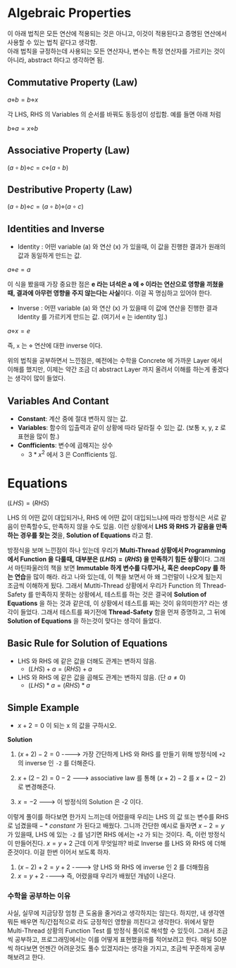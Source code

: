 # Algebraic Properties

이 아래 법칙은 모든 연산에 적용되는 것은 아니고, 이것이 적용된다고 증명된 연산에서 사용할 수 있는 법칙 같다고 생각함.  
아래 법칙을 규정하는데 사용되는 모든 연산자나, 변수는 특정 연산자를 가르키는 것이아니라, abstract 하다고 생각하면 됨.

## Commutative Property (Law)

$a \diamond b = b \diamond x$

각 LHS, RHS 의 Variables 의 순서를 바꿔도 동등성이 성립함. 예를 들면 아래 처럼

$b \diamond a = x \diamond b$

## Associative Property (Law)

$(a \circ b) \diamond c = c \diamond (a \circ b)$

## Destributive Property (Law)

$(a \circ b) \diamond c =  (a \circ b) \diamond (a \circ c)$

## Identities and Inverse

- Identity : 어떤 variable (a) 와 연산 (x) 가 있을때, 이 값을 진행한 결과가 원래의 값과 동일하게 만드는 값.

$a \diamond e = a$

이 식을 봤을때 가장 중요한 점은 **e 라는 녀석은 a 에 $\diamond$ 이라는 연산으로 영향을 끼쳤을때, 결과에 아무런 영향을 주지 않는다는 사실**이다. 이걸 꼭 명심하고 있어야 한다.

- Inverse : 어떤 variable (a) 와 연산 (x) 가 있을때 이 값에 연산을 진행한 결과 Identity 를 가르키게 만드는 값. (여기서 `e` 는 identity 임.)

$a \diamond x = e$

즉, `x` 는 $\diamond$ 연산에 대한 inverse 이다.

위의 법칙을 공부하면서 느낀점은, 예전에는 수학을 Concrete 에 가까운 Layer 에서 이해를 했지만, 이제는 약간 조금 더 abstract Layer 까지 올려서 이해를 하는게 좋겠다는 생각이 많이 들었다.

## Variables And Contant

- **Constant**: 계산 중에 절대 변하지 않는 값.
- **Variables**: 함수의 입출력과 같이 상황에 따라 달라질 수 있는 값. (보통 x, y, z 로 표현을 많이 함.)
- **Confficients**: 변수에 곱해지는 상수
    - $3*x^2$ 에서 3 은 Confficients 임.

# Equations

$(LHS)=(RHS)$

LHS 의 어떤 값이 대입되거나, RHS 에 어떤 값이 대입되느냐에 따라 방정식은 서로 같음이 만족할수도, 만족하지 않을 수도 있음. 
이런 상황에서 **LHS 와 RHS 가 같음을 만족하는 경우를 찾는 것**을, **Solution of Equations** 라고 함.

방정식을 보며 느낀점이 하나 있는데 우리가 **Multi-Thread 상황에서 Programming 에서 Function 을 다룰때, 대부분은 $(LHS)=(RHS)$ 을 만족하기 힘든 상황**이다. 
그래서 마틴파울러의 책을 보면 **Immutable 하게 변수를 다루거나, 혹은 deepCopy 를 하는 연습**을 많이 해라. 라고 나와 있는데, 이 책을 보면서 아 왜 그런말이 나오게 됬는지 조금씩 이해하게 됬다. 
그래서 Mutlti-Thread 상황에서 우리가 Function 의 Thread-Safety 를 만족하지 못하는 상황에서, 테스트를 하는 것은 결국에 **Solution of Equations** 을 하는 것과 같은데, 이 상황에서 테스트를 짜는 것이 유의미한가? 라는 생각이 들었다. 그래서 테스트를 짜기전에 **Thread-Safety** 함을 먼져 증명하고, 그 뒤에 **Solution of Equations** 을 하는것이 맞다는 생각이 들었다.

## Basic Rule for Solution of Equations

- LHS 와 RHS 에 같은 값을 더해도 관계는 변하지 않음.
    - $(LHS) + a =(RHS) + a$
- LHS 와 RHS 에 같은 값을 곱해도 관계는 변하지 않음. (단 $a \neq 0$)
    - $(LHS) * a =(RHS) * a$

## Simple Example

- $x + 2 = 0$ 이 되는 x 의 값을 구하시오.

**Solution**

1. $(x + 2) - 2 = 0$ ----> 가장 간단하게 LHS 와 RHS 를 만들기 위해 방정식에 `+2` 의 inverse 인 `-2` 를 더해준다.

2. $x + (2 - 2) = 0 - 2$ ---> associative law 를 통해 $(x + 2) - 2$ 를 $x + (2 - 2)$ 로 변경해준다.

3. $x = -2$ ---> 이 방정식의 Solution 은 -2 이다.

이렇게 풀이를 하다보면 한가지 느끼는데 어렸을때 우리는 LHS 의 값 또는 변수를 RHS 로 넘겼을때 $- * constant$ 가 된다고 배웠다. 
그니까 간단한 예시로 들자면 $x - 2 = y$ 가 있을때, LHS 에 있는 `-2` 를 넘기면 RHS 에서는 `+2` 가 되는 것이다. 즉, 이런 방정식이 만들어진다. $x = y + 2$ 
근데 이게 무엇일까? 바로 Inverse 를 LHS 와 RHS 에 더해준것이다. 이걸 한번 이어서 보도록 하자.

1. $(x - 2) + 2 = y + 2$ ----> 양 LHS 와 RHS 에 inverse 인 2 를 더해줬음
2. $x = y + 2$ ----> 즉, 어렸을때 우리가 배웠던 개념이 나온다.

### 수학을 공부하는 이유

사실, 실무에 지금당장 엄청 큰 도움을 줄거라고 생각하지는 않는다. 하지만, 내 생각엔 뭐든 배우면 직/간접적으로 라도 긍정적인 영향을 끼친다고 생각한다. 위에서 말한 Multi-Thread 상황의 Function Test 를 방정식 풀이로 해석할 수 있듯이. 그래서 조금씩 공부하고, 프로그래밍에서는 이를 어떻게 표현했을까를 적어보려고 한다. 매일 50분씩 하다보면 언젠간 어려운것도 풀수 있겠지라는 생각을 가지고, 조금씩 꾸준하게 공부해보려고 한다.